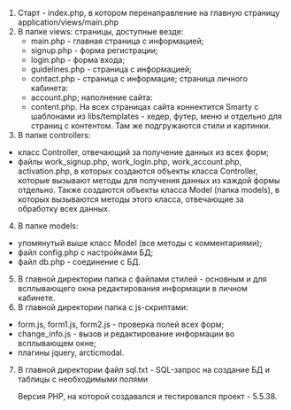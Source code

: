 1. Старт - index.php, в котором перенаправление на главную страницу application/views/main.php
2. В папке views: 
  страницы, доступные везде:
    - main.php -  главная страница с информацией;
    - signup.php - форма регистрации;
    - login.php - форма входа;
    - guidelines.php - страница с информацией;
    - contact.php - страница с информацие;
  страница личного кабинета:
    - account.php;
  наполнение сайта:
    - content.php.
На всех страницах сайта коннектится Smarty с шаблонами из libs/templates - хедер, футер, меню и отдельно для страниц с контентом. Там же подгружаются стили и картинки.
3. В папке controllers:
  - класс Controller, отвечающий за получение данных из всех форм;
  - файлы work_signup.php, work_login.php, work_account.php, activation.php, в которых создаются объекты класса Controller, которые вызывают методы для получения данных из каждой формы отдельно. Также создаются объекты класса Model (папка models), в которых вызываются методы этого класса, отвечающие за обработку всех данных. 
4. В папке models:
  - упомянутый выше класс Model (все методы с комментариями);
  - файл config.php с настройками БД;
  - файл db.php - соединение с БД.
5. В главной директории папка с файлами стилей - основным и для всплывающего окна редактирования информации в личном кабинете.
6. В главной директории папка с js-скриптами:
  - form.js, form1.js, form2.js - проверка полей всех форм;
  - change_info.js - вызов и редактирование информации во всплывающем окне;
  - плагины jquery, arcticmodal.
7. В главной директории файл sql.txt - SQL-запрос на создание БД и таблицы с необходимыми полями

   Версия PHP, на которой создавался и тестировался проект - 5.5.38.
